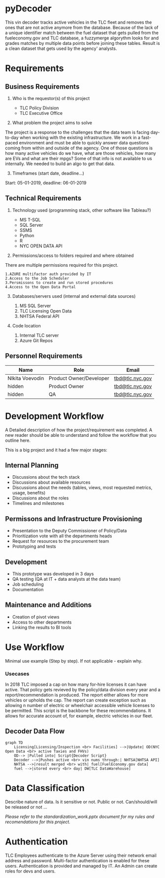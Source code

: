 # pyDecoder

This vin decoder tracks active vehicles in the TLC fleet and removes the ones that are not active anymore from the database. Because of the lack of a unique identifier match between the fuel dataset that gets pulled from the fueleconomy.gov and TLC database, a fuzzymerge algorythm looks for and grades matches by multiple data points before joining these tables. Result is a clean dataset that gets used by the agency' analysts. 

# Requirements

## Business Requirements

1. Who is the requestor(s) of this project

    - TLC Policy Division
    - TLC Executive Office

2. What problem the project aims to solve

The project is a response to the challenges that the data team is facing day-to-day when working with the existing infrastructure. We work in a fast-paced environment and must be able to quickly answer data questions coming from within and outside of the agency. One of those questions is how many active vehicles do we have, what are those vehicles, how many are EVs and what are their mpgs? Some of that info is not available to us internally. We needed to build an algo to get that data.   

3. Timeframes (start date, deadline...)

Start: 05-01-2019, deadline: 06-01-2019

## Technical Requirements

1. Technology used (programming stack, other software like Tableau?)

    - MS T-SQL 
    - SQL Server 
    - SSMS 
    - Python 
    - R
    - NYC OPEN DATA API

2. Permissions/access to folders required and where obtained

There are multiple permissions required for this project.

    1.AZURE multifactor auth provided by IT
    2.Access to the Job Scheduler 
    3.Persmissons to create and run stored procedures
    4.Access to the Open Data Portal


3. Databases/servers used (internal and external data sources)

    1. MS SQL Server
    2. TLC Licensing Open Data
    3. NHTSA Federal API


4. Code location

    1. Internal TLC server
    2. Azure Git Repos


## Personnel Requirements

| Name | Role | Email |
|--|--|--|
| NIkita Voevodin | Product Owner/Developer | tbd@tlc.nyc.gov |
| hidden | Product Owner | tbd@tlc.nyc.gov |
| hidden | QA | tbd@tlc.nyc.gov |


# Development Workflow

A Detailed description of how the project/requirement was completed. A new reader should be able to understand and follow the workflow that you outline here.

This is a big project and it had a few major stages:

## Internal Planning

- Discussions about the tech stack
- Discussions about available resources
- Discussions about the needs (tables, views, most requested metrics, usage, benefits)
- Discussions about the roles
- Timelines and milestones

## Permissons and Infrastructure Provisioning

- Presentation to the Deputy Commissioner of Policy/Data
- Prioritization vote with all the departments heads
- Request for resources to the procurement team 
- Prototyping and tests

## Development

- This prototype was developed in 3 days
- QA testing (QA at IT + data analysts at the data team)
- Job scheduling
- Documentation

## Maintenance and Additions

- Creation of pivot views
- Access to other departments
- Linking the results to BI tools


# Use Workflow

Minimal use example (Step by step). If not applicable - explain why.

### Usecases

In 2018 TLC imposed a cap on how many for-hire licenses it can have active. That policy gets revieved by the policy/data division every year and a report/recommendation is produced. The report either allows for more vehicles or upholds the cap. The report can create exception such as allowing n number of electric or wheelchair accessible vehicle licenses to be permitted. This script is the backbone for these recommendations. It allows for accurate account of, for example, electric vehicles in our fleet. 

## Decoder Data Flow

```mermaid
graph TD
    Licensing[Licensing/Inspection <br> Facilities] -->|Update| OD(NYC Open Data <br> active Taxies and FHVs)
    OD--> |Pulled into| Script{Decoder Script}
    Decoder -->|Pushes active <br> vin nums through:| NHTSA[NHTSA API]
    NHTSA -->|result merged <br> with| fuel[FuelEconomy.gov data]
    fuel -->|stored every <br> day| DW[TLC DataWarehouse]

```

# Data Classification

Describe nature of data. Is it sensitive or not. Public or not. Can/should/will be released or not ...

*Please refer to the standardization_work.pptx document for my rules and recomendations for this project.*

# Authentication

TLC Employees authenticate to the Azure Server using their network email address and password. Multi-factor authentication is enabled for these users. Authentication is provided and managed by IT. An Admin can create roles for devs and users.

